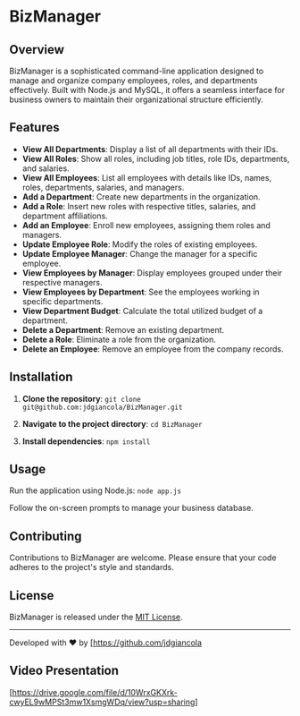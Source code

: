 # BizManager

## Overview

BizManager is a sophisticated command-line application designed to manage and organize company employees, roles, and departments effectively. Built with Node.js and MySQL, it offers a seamless interface for business owners to maintain their organizational structure efficiently.

## Features

- **View All Departments**: Display a list of all departments with their IDs.
- **View All Roles**: Show all roles, including job titles, role IDs, departments, and salaries.
- **View All Employees**: List all employees with details like IDs, names, roles, departments, salaries, and managers.
- **Add a Department**: Create new departments in the organization.
- **Add a Role**: Insert new roles with respective titles, salaries, and department affiliations.
- **Add an Employee**: Enroll new employees, assigning them roles and managers.
- **Update Employee Role**: Modify the roles of existing employees.
- **Update Employee Manager**: Change the manager for a specific employee.
- **View Employees by Manager**: Display employees grouped under their respective managers.
- **View Employees by Department**: See the employees working in specific departments.
- **View Department Budget**: Calculate the total utilized budget of a department.
- **Delete a Department**: Remove an existing department.
- **Delete a Role**: Eliminate a role from the organization.
- **Delete an Employee**: Remove an employee from the company records.

## Installation

1. **Clone the repository**:
`git clone git@github.com:jdgiancola/BizManager.git`

2. **Navigate to the project directory**:
`cd BizManager`

3. **Install dependencies**:
`npm install`

## Usage

Run the application using Node.js:
`node app.js`

Follow the on-screen prompts to manage your business database.

## Contributing

Contributions to BizManager are welcome. Please ensure that your code adheres to the project's style and standards.

## License

BizManager is released under the [MIT License](LICENSE).

---

Developed with ❤️ by [https://github.com/jdgiancola

## Video Presentation
[https://drive.google.com/file/d/10WrxGKXrk-cwyEL9wMPSt3mw1XsmgWDq/view?usp=sharing]
